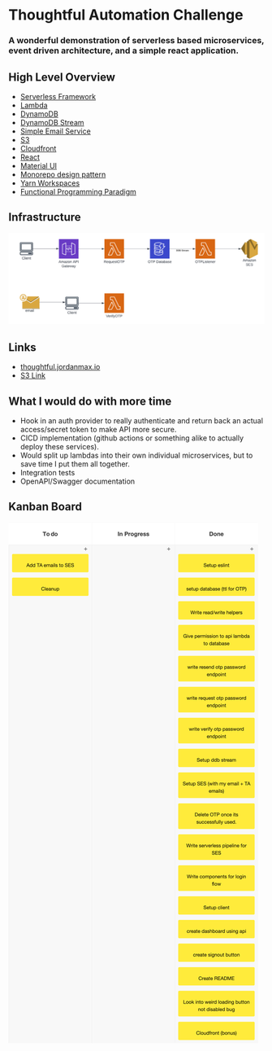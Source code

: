 # Thoughtful Automation Challenge

### A wonderful demonstration of serverless based microservices, event driven architecture, and a simple react application.
## High Level Overview
* [Serverless Framework](https://serverless.com)
* [Lambda](https://aws.amazon.com/lambda)
* [DynamoDB](https://aws.amazon.com/dynamodb/)
* [DynamoDB Stream](https://docs.aws.amazon.com/amazondynamodb/latest/developerguide/streamsmain.html)
* [Simple Email Service](https://aws.amazon.com/ses/)
* [S3](https://aws.amazon.com/s3/)
* [Cloudfront](https://aws.amazon.com/cloudfront/)
* [React](https://reactjs.org/)
* [Material UI](https://mui.com/)
* [Monorepo design pattern](https://semaphoreci.com/blog/what-is-monorepo)
* [Yarn Workspaces](https://classic.yarnpkg.com/lang/en/docs/workspaces/)
* [Functional Programming Paradigm](https://en.wikipedia.org/wiki/Functional_programming#:~:text=In%20computer%20science%2C%20functional%20programming,by%20applying%20and%20composing%20functions)

## Infrastructure
![LucidChart Diagram](assets/images/lucid.png?raw=true "LucidChart Diagram")

## Links
* [thoughtful.jordanmax.io](http://thoughtful.jordanmax.io)
* [S3 Link](http://client-dev-bucket.s3-website.us-east-2.amazonaws.com/)

## What I would do with more time
* Hook in an auth provider to really authenticate and return back an actual access/secret token to make API more secure.
* CICD implementation (github actions or something alike to actually deploy these services).
* Would split up lambdas into their own individual microservices, but to save time I put them all together.
* Integration tests
* OpenAPI/Swagger documentation

## Kanban Board
![Kanban Board](assets/images/kanban.png?raw=true "Kanban Board")
